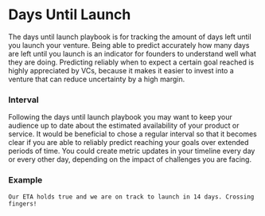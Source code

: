 # Days Until Launch

The days until launch playbook is for tracking the amount of days left until you
launch your venture. Being able to predict accurately how many days are left
until you launch is an indicator for founders to understand well what they are
doing. Predicting reliably when to expect a certain goal reached is highly
appreciated by VCs, because it makes it easier to invest into a venture that can
reduce uncertainty by a high margin.



### Interval

Following the days until launch playbook you may want to keep your audience up
to date about the estimated availability of your product or service. It would be
beneficial to chose a regular interval so that it becomes clear if you are able
to reliably predict reaching your goals over extended periods of time. You could
create metric updates in your timeline every day or every other day, depending
on the impact of challenges you are facing.



### Example

```
Our ETA holds true and we are on track to launch in 14 days. Crossing
fingers!
```
